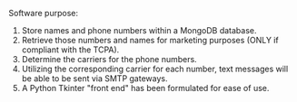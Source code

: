 Software purpose:

1. Store names and phone numbers within a MongoDB database.
2. Retrieve those numbers and names for marketing purposes (ONLY if compliant with the TCPA).
3. Determine the carriers for the phone numbers.
4. Utilizing the corresponding carrier for each number, text messages will be able to be sent via SMTP gateways.
5. A Python Tkinter "front end" has been formulated for ease of use.

